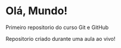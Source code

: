 # Olá, Mundo!
 Primeiro repositorio do curso  Git e GitHub

Repositorio criado durante uma aula ao vivo!
